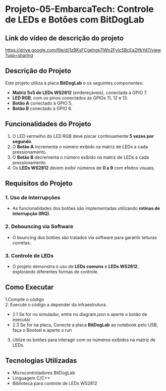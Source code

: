 # Projeto-05-EmbarcaTech: Controle de LEDs e Botões com BitDogLab

## Link do vídeo de descrição do projeto
https://drive.google.com/file/d/1zBKsFCgehge7lWn2FylcSBcEa2ifkYd7/view?usp=sharing

## Descrição do Projeto

Este projeto utiliza a placa **BitDogLab** e os seguintes componentes:

- **Matriz 5x5 de LEDs WS2812** (endereçáveis), conectada à GPIO 7.
- **LED RGB**, com os pinos conectados às GPIOs 11, 12 e 13.
- **Botão A** conectado à GPIO 5.
- **Botão B** conectado à GPIO 6.

## Funcionalidades do Projeto

1. O LED vermelho do LED RGB deve piscar continuamente **5 vezes por segundo**.
2. O **Botão A** incrementa o número exibido na matriz de LEDs a cada pressionamento.
3. O **Botão B** decrementa o número exibido na matriz de LEDs a cada pressionamento.
4. Os **LEDs WS2812** devem exibir números de **0 a 9** com efeitos visuais.

## Requisitos do Projeto

### 1. Uso de Interrupções

- As funcionalidades dos botões são implementadas utilizando **rotinas de interrupção (IRQ)**.

### 2. Debouncing via Software

- O bouncing dos botões são tratados via software para garantir leituras corretas.

### 3. Controle de LEDs

- O projeto demonstra o uso de **LEDs comuns** e **LEDs WS2812**, explorando diferentes formas de controle.

## Como Executar

1.Compile o código <br>
2. Execute o código a depender da infraestrutura.
 - 2.1 Se for no simulador, entre no diagram.json e aperte o botão de executar
 - 2.3 Se for na placa, Conecte a placa **BitDogLab** ao notebook pelo USB, faça o Bootsel e
  aperte o run
3. Utilize os botões para interagir com os números exibidos na matriz de LEDs.

## Tecnologias Utilizadas

- Microcontroladores BitDogLab
- Linguagem C/C++
- Biblioteca para controle de LEDs WS2812
